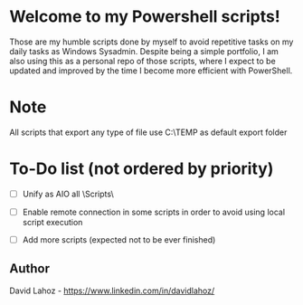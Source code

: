 # Welcome to my Powershell scripts!

Those are my humble scripts done by myself to avoid repetitive tasks on my daily tasks as Windows Sysadmin.
Despite being a simple portfolio, I am also using this as a personal repo of those scripts, where I expect to be updated and improved by the time I become more efficient with PowerShell.

# Note
All scripts that export any type of file use C:\TEMP as default export folder 

# To-Do list (not ordered by priority)

- [ ] Unify as AIO all \Scripts\
- [ ] Enable remote connection  in some scripts in order to avoid using local script execution 
- [ ] Add more scripts (expected not to be ever finished)


## Author
David Lahoz - https://www.linkedin.com/in/davidlahoz/
